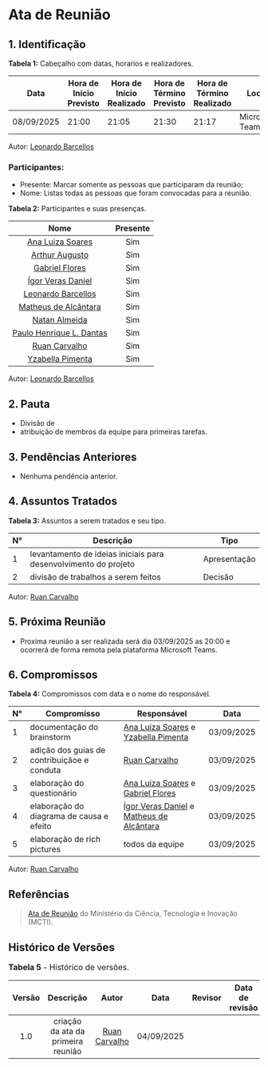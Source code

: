# Ata de Reunião

## 1. Identificação

**Tabela 1:** Cabeçalho com datas, horarios e realizadores.

| Data | Hora de Início Previsto | Hora de Início Realizado | Hora de Término Previsto | Hora de Término Realizado | Local | Redator | Revisor |
|------------|--------------------------|--------------------------|--------------------------|---------------------------|-------------|-------------|--------------|
| 08/09/2025 | 21:00 | 21:05 | 21:30 | 21:17 | Microsoft Teams | [Leonardo Barcellos](https://github.com/oyLeonardo) |  |  

Autor: [Leonardo Barcellos](https://github.com/oyLeonardo)

### Participantes: 

* Presente: Marcar somente as pessoas que participaram da reunião;
* Nome: Listas todas as pessoas que foram convocadas para a reunião.

**Tabela 2:** Participantes e suas presenças.

| Nome | Presente |
|:----:|:--------:|
| [Ana Luiza Soares](https://github.com/Ana-Luiza-SC) | Sim |
| [Arthur Augusto](https://github.com/arthur-augusto) | Sim |
| [Gabriel Flores](https://github.com/Gabrielfcoelho) | Sim |
| [Ígor Veras Daniel](https://github.com/igorvdaniel) | Sim |
| [Leonardo Barcellos](https://github.com/oyLeonardo) | Sim |
| [Matheus de Alcântara](https://github.com/matheusdealcantara) | Sim |
| [Natan Almeida](https://github.com/natanalmeida03) | Sim |
| [Paulo Henrique L. Dantas](https://github.com/Nanashii76) | Sim |
| [Ruan Carvalho](https://github.com/Ruan-Carvalho) | Sim |
| [Yzabella Pimenta](https://github.com/redjsun) | Sim |

Autor: [Leonardo Barcellos](https://github.com/oyLeonardo)

## 2. Pauta

* Divisão de 
* atribuição de membros da equipe para primeiras tarefas.

## 3. Pendências Anteriores

* Nenhuma pendência anterior.

## 4. Assuntos Tratados

**Tabela 3:** Assuntos a serem tratados e seu tipo.

| N° | Descrição | Tipo   |
|----|-----------|--------|
| 1 | levantamento de ideias iniciais para desenvolvimento do projeto | Apresentação |
| 2 | divisão de trabalhos a serem feitos | Decisão |

Autor: [Ruan Carvalho](https://github.com/Ruan-Carvalho)

## 5. Próxima Reunião

* Proxima reunião a ser realizada será dia 03/09/2025 as 20:00 e ocorrerá de forma remota pela plataforma Microsoft Teams.

## 6. Compromissos

**Tabela 4:** Compromissos com data e o nome do responsável.

| N° | Compromisso | Responsável | Data |
|----|-------------|-------------|------|
| 1 | documentação do brainstorm | [Ana Luiza Soares](https://github.com/Ana-Luiza-SC) e [Yzabella Pimenta](https://github.com/redjsun) | 03/09/2025 |
| 2 | adição dos guias de contribuiçãoe e conduta | [Ruan Carvalho](https://github.com/Ruan-Carvalho) | 03/09/2025 |
| 3 | elaboração do questionário | [Ana Luiza Soares](https://github.com/Ana-Luiza-SC) e [Gabriel Flores](https://github.com/Gabrielfcoelho) | 03/09/2025 |
| 4 | elaboração do diagrama de causa e efeito | [Ígor Veras Daniel](https://github.com/igorvdaniel) e [Matheus de Alcântara](https://github.com/matheusdealcantara) | 03/09/2025 |
| 5 | elaboração de rich pictures | todos da equipe | 03/09/2025 |

Autor: [Ruan Carvalho](https://github.com/Ruan-Carvalho)

## Referências

> [Ata de Reunião](https://pdp.mctic.gov.br/MCTI-PDP/guidances/examples/Ata%20Reuniao_21C35EC2.html) do Ministério da Ciência, Tecnologia e Inovação (MCTI).

## Histórico de Versões

<font size="3"><p style="text-align: left">**Tabela 5** - Histórico de versões.</p></font>

| Versão |               Descrição                |   Autor    |    Data    |    Revisor     | Data de revisão |
| :----: | :------------------------------------: | :--------: | :--------: | :------------: | :-------------: |
| 1.0 | criação da ata da primeira reunião | [Ruan Carvalho](https://github.com/Ruan-Carvalho) | 04/09/2025 |  |  |